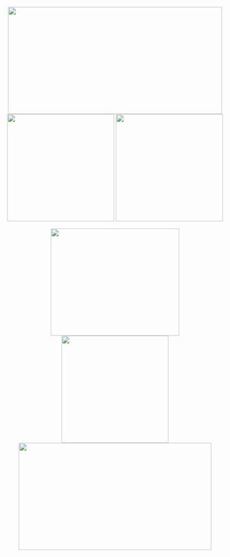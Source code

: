 <p align="center">
  <img src="https://github.com/user-attachments/assets/4e2174a5-db80-4b34-95cd-453f15c6e9f5" height="250" width="500">
  <img src="https://github.com/user-attachments/assets/53004607-7686-4e95-b404-25dbd2a4d2a3" height="250" width="250">
  <img src="https://github.com/user-attachments/assets/389dfead-aa67-465f-9777-ef45997306f5" height="250" width="250">
</p>
<p align="center">
  <img src="https://github.com/user-attachments/assets/c1148379-6251-4fbc-810b-e8590b6d7bd0" height="250" width="300">
  <img src="https://github.com/user-attachments/assets/9b45a964-8c47-48db-8bd0-b0d21323fcc9" height="250" width="250">
  <img src="https://github.com/user-attachments/assets/672be4cd-82d7-4a55-8593-7d340a3936bf" height="250" width="450">
</p>

